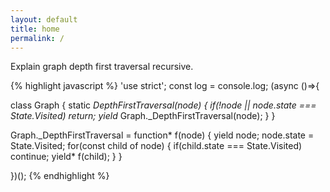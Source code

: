 ```yaml
---
layout: default
title: home
permalink: /
---
```


Explain graph depth first traversal recursive.

{% highlight javascript %}
'use strict'; const log = console.log; (async ()=>{

class Graph {
  static *DepthFirstTraversal(node) {
    if(!node || node.state === State.Visited)
      return;
    yield* Graph._DepthFirstTraversal(node);
  }
}

Graph._DepthFirstTraversal = function* f(node) {
  yield node;
  node.state = State.Visited;
  for(const child of node) {
    if(child.state === State.Visited)
      continue;
    yield* f(child);
  }
}

})();
{% endhighlight %}
